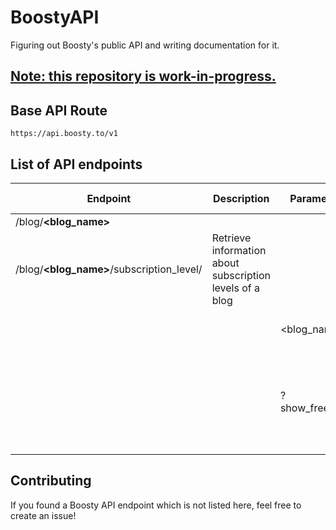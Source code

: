 # BoostyAPI
Figuring out Boosty's public API and writing documentation for it.

<h2><u>Note: this repository is work-in-progress.</u></h2>


## Base API Route
`https://api.boosty.to/v1`



## List of API endpoints
| Endpoint                                    | Description                                              | Parameters       | Parameter Description                                                    | Examples | Notes |
|---------------------------------------------|----------------------------------------------------------|------------------|--------------------------------------------------------------------------|----------|-------|
| /blog/**\<blog_name\>**                     |                                                          |                  |                                                                          |          |       |
| /blog/**\<blog_name\>**/subscription_level/ | Retrieve information about subscription levels of a blog |                  |                                                                          |          |       |
|                                             |                                                          | \<blog_name\>    | **String**<br>The name of the blog                                       |          |       |
|                                             |                                                          | ?show_free_level | Whether to show the free "Follower" level<br>Type: **Boolean** (`false`) |          |       |


## Contributing
If you found a Boosty API endpoint which is not listed here, feel free to create an issue!


